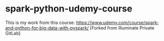 # spark-python-udemy-course
This is my work from this course: https://www.udemy.com/course/spark-and-python-for-big-data-with-pyspark/ [Forked from Illuminate Private GitLab]

